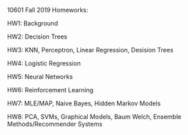 10601 Fall 2019 Homeworks:

HW1: Background

HW2: Decision Trees

HW3: KNN, Perceptron, Linear Regression, Desision Trees

HW4: Logistic Regression

HW5: Neural Networks

HW6: Reinforcement Learning

HW7: MLE/MAP, Naive Bayes, Hidden Markov Models

HW8: PCA, SVMs, Graphical Models, Baum Welch, Ensemble Methods/Recommender Systems
